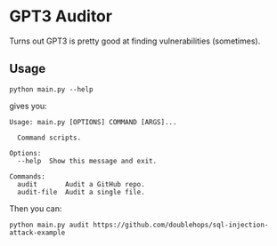 # GPT3 Auditor

Turns out GPT3 is pretty good at finding vulnerabilities (sometimes). 

## Usage

`python main.py --help`

gives you:

```
Usage: main.py [OPTIONS] COMMAND [ARGS]...

  Command scripts.

Options:
  --help  Show this message and exit.

Commands:
  audit       Audit a GitHub repo.
  audit-file  Audit a single file.
```

Then you can:

```
python main.py audit https://github.com/doublehops/sql-injection-attack-example
```
